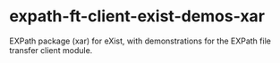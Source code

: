 # expath-ft-client-exist-demos-xar
EXPath package (xar) for eXist, with demonstrations for the EXPath file transfer client module.
